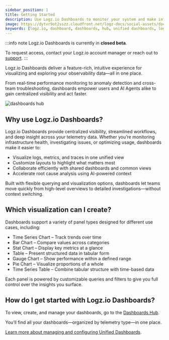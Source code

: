 ```yaml
---
sidebar_position: 1
title: Getting Started
description: Use Logz.io Dashboards to monitor your system and make informed decisions with actionable insights.
image: https://dytvr9ot2sszz.cloudfront.net/logz-docs/social-assets/docs-social.jpg
keywords: [logz.io, dashboard, dashboards, hub, unified dashboards, logzio dashboards, logz dashboard, visualize, visualizations]
---
```


:::info note
Logz.io Dashboards is currently in **closed beta**.

To request access, contact your Logz.io account manager or reach out to [support](https://logz.io/contact-us/).
:::

Logz.io Dashboards deliver a feature-rich, intuitive experience for visualizing and exploring your observability data—all in one place.

From real-time performance monitoring to anomaly detection and cross-team troubleshooting, dashboards empower users and AI Agents alike to gain centralized visibility and act faster.

![dashboards hub](https://dytvr9ot2sszz.cloudfront.net/logz-docs/dashboards/dashboards-open-apr6.png)


<h2 id="why">Why use Logz.io Dashboards?</h2>

Logz.io Dashboards provide centralized visibility, streamlined workflows, and deep insight across your telemetry data.
Whether you’re monitoring infrastructure health, investigating issues, or optimizing usage, dashboards make it easier to:

* Visualize logs, metrics, and traces in one unified view
* Customize layouts to highlight what matters most
* Collaborate efficiently with shared dashboards and common views
* Accelerate root cause analysis using AI-powered context

Built with flexible querying and visualization options, dashboards let teams move quickly from high-level overviews to detailed investigations—without context switching.

<h2 id="which">Which visualization can I create?</h2>

Dashboards support a variety of panel types designed for different use cases, including:

* Time Series Chart – Track trends over time
* Bar Chart – Compare values across categories
* Stat Chart – Display key metrics at a glance
* Table – Present structured data in tabular form
* Gauge Chart – Show performance within a defined range
* Pie Chart – Visualize proportions of a whole
* Time Series Table – Combine tabular structure with time-based data

Each panel is powered by customizable queries and filters to give you full control over the insights you surface.


<h2 id="where">How do I get started with Logz.io Dashboards?</h2>

To view, create, and manage your dashboards, go to the [Dashboards Hub](https://docs.logz.io/docs/user-guide/dashboards-hub/dashboards-hub/).

You’ll find all your dashboards—organized by telemetry type—in one place.

[Learn more about managing and configuring Unified Dashboards](/docs/user-guide/dashboards/edit-dashboards/).